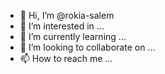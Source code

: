 - 👋 Hi, I’m @rokia-salem
- 👀 I’m interested in ...
- 🌱 I’m currently learning ...
- 💞️ I’m looking to collaborate on ...
- 📫 How to reach me ...

<!---
rokia-salem/rokia-salem is a ✨ special ✨ repository because its `README.md` (this file) appears on your GitHub profile.
You can click the Preview link to take a look at your changes.
--->
